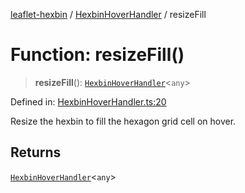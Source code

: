[leaflet-hexbin](../../../globals.md) / [HexbinHoverHandler](../index.md) / resizeFill

# Function: resizeFill()

> **resizeFill**(): [`HexbinHoverHandler`](../../../interfaces/HexbinHoverHandler.md)\<`any`\>

Defined in: [HexbinHoverHandler.ts:20](https://github.com/lsdch/leaflet-hexbin/blob/e2b720325181d81c5f275d3289caeb47e903396b/packages/leaflet-hexbin/src/HexbinHoverHandler.ts#L20)

Resize the hexbin to fill the hexagon grid cell on hover.

## Returns

[`HexbinHoverHandler`](../../../interfaces/HexbinHoverHandler.md)\<`any`\>
